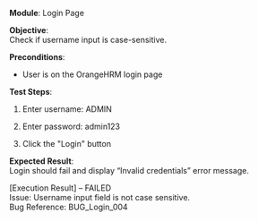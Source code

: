 **Module**: Login Page

**Objective**:  
Check if username input is case-sensitive.

**Preconditions**:

- User is on the OrangeHRM login page
    

**Test Steps**:

1. Enter username: ADMIN
    
2. Enter password: admin123
    
3. Click the "Login" button
    

**Expected Result**:  
Login should fail and display “Invalid credentials” error message.

[Execution Result] – FAILED  
Issue: Username input field is not case sensitive.  
Bug Reference: BUG_Login_004
